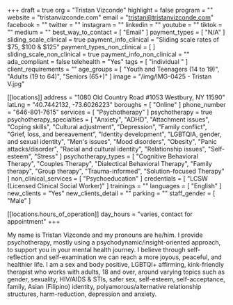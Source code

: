+++
draft = true
org = "Tristan Vizconde"
highlight = false
program = ""
website = "tristanvizconde.com"
email = "tristan@tristanvizconde.com"
facebook = ""
twitter = ""
instagram = ""
linkedin = ""
youtube = ""
tiktok = ""
medium = ""
best_way_to_contact = [ "Email" ]
payment_types = [ "N/A" ]
sliding_scale_clinical = true
payment_info_clinical = "Sliding scale rates of $75, $100 & $125"
payment_types_non_clinical = [ ]
sliding_scale_non_clinical = true
payment_info_non_clinical = ""
ada_compliant = false
telehealth = "Yes"
tags = [ "individual " ]
client_requirements = ""
age_groups = [
  "Youth and Teenagers (14 to 19)",
  "Adults (19 to 64)",
  "Seniors (65+)"
]
image = "/img/IMG-0425 - Tristan V.jpg"

[[locations]]
address = "1080 Old Country Road #1053 Westbury, NY 11590"
latLng = "40.7442132, -73.6026223"
boroughs = [ "Online" ]
phone_number = "646-801-7615"
services = [ "Psychotherapy" ]
psychotherapy = true
psychotherapy_specialties = [
  "Anxiety",
  "ADHD",
  "Attachment issues",
  "Coping skills",
  "Cultural adjustment",
  "Depression",
  "Family conflict",
  "Grief, loss, and bereavement",
  "Identity development",
  "LGBTQIA, gender, and sexual identity",
  "Men's issues",
  "Mood disorders",
  "Obesity",
  "Panic attacks/disorder",
  "Racial and cultural identity",
  "Relationship issues",
  "Self-esteem",
  "Stress"
]
psychotherapy_types = [
  "Cognitive Behavioral Therapy",
  "Couples Therapy",
  "Dialectical Behavioral Therapy",
  "Family therapy",
  "Group therapy",
  "Trauma-informed",
  "Solution-focused Therapy"
]
non_clinical_services = [ "Psychoeducation" ]
credentials = [ "LCSW (Licensed Clinical Social Worker)" ]
trainings = ""
languages = [ "English" ]
new_clients = "Yes"
new_clients_detail = ""
parking = ""
staff_gender = [ "Male" ]

  [[locations.hours_of_operation]]
  day_hours = "varies, contact for appointment"
+++

My name is Tristan Vizconde and my pronouns are he/him. I provide psychotherapy, mostly using a psychodynamic/insight-oriented approach, to support you in your mental health journey. I believe through self-reflection and self-examination we can reach a more joyous, peaceful, and healthier life. I am a sex and body positive, LGBTQI+ affirming, kink-friendly therapist who works with adults, 18 and over, around varying topics such as gender, sexuality, HIV/AIDS & STIs, safer sex, self-esteem, self-acceptance, family, Asian (Filipino) identity, polyamorous/alternative relationship structures, harm-reduction, depression and anxiety.


